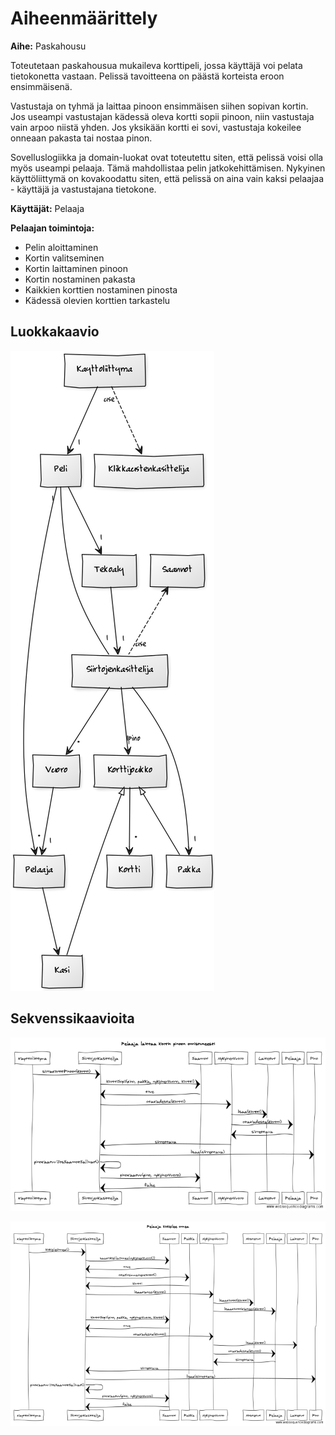 # Aiheenmäärittely

**Aihe:** Paskahousu

Toteutetaan paskahousua mukaileva korttipeli, jossa käyttäjä voi pelata tietokonetta vastaan. Pelissä tavoitteena on päästä korteista eroon ensimmäisenä.

Vastustaja on tyhmä ja laittaa pinoon ensimmäisen siihen sopivan kortin. Jos useampi vastustajan kädessä oleva kortti sopii pinoon, niin vastustaja vain arpoo niistä yhden. Jos yksikään kortti ei sovi, vastustaja kokeilee onneaan pakasta tai nostaa pinon.

Sovelluslogiikka ja domain-luokat ovat toteutettu siten, että pelissä voisi olla myös useampi pelaaja. Tämä mahdollistaa pelin jatkokehittämisen. Nykyinen käyttöliittymä on kovakoodattu siten, että pelissä on aina vain kaksi pelaajaa - käyttäjä ja vastustajana tietokone.

**Käyttäjät:** Pelaaja

**Pelaajan toimintoja:**
* Pelin aloittaminen
* Kortin valitseminen
* Kortin laittaminen pinoon
* Kortin nostaminen pakasta
* Kaikkien korttien nostaminen pinosta
* Kädessä olevien korttien tarkastelu

## Luokkakaavio
![Luokkakaavio](/dokumentaatio/luokkakaavio3.png)

## Sekvenssikaavioita
![Sekvenssikaavio](/dokumentaatio/sekvenssi1.png)

![Sekvenssikaavio](/dokumentaatio/sekvenssi2.png)

